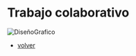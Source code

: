 # Trabajo colaborativo

![DiseñoGrafico](/Img/dise%C3%B1ador-grafico-madrid%20(1).jpg)

- [volver](/index.md)